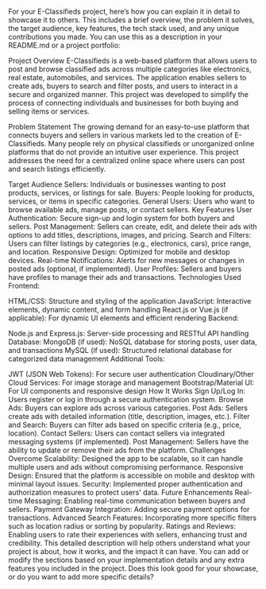 For your E-Classifieds project, here’s how you can explain it in detail to showcase it to others. This includes a brief overview, the problem it solves, the target audience, key features, the tech stack used, and any unique contributions you made. You can use this as a description in your README.md or a project portfolio:

Project Overview
E-Classifieds is a web-based platform that allows users to post and browse classified ads across multiple categories like electronics, real estate, automobiles, and services. The application enables sellers to create ads, buyers to search and filter posts, and users to interact in a secure and organized manner. This project was developed to simplify the process of connecting individuals and businesses for both buying and selling items or services.

Problem Statement
The growing demand for an easy-to-use platform that connects buyers and sellers in various markets led to the creation of E-Classifieds. Many people rely on physical classifieds or unorganized online platforms that do not provide an intuitive user experience. This project addresses the need for a centralized online space where users can post and search listings efficiently.

Target Audience
Sellers: Individuals or businesses wanting to post products, services, or listings for sale.
Buyers: People looking for products, services, or items in specific categories.
General Users: Users who want to browse available ads, manage posts, or contact sellers.
Key Features
User Authentication: Secure sign-up and login system for both buyers and sellers.
Post Management: Sellers can create, edit, and delete their ads with options to add titles, descriptions, images, and pricing.
Search and Filters: Users can filter listings by categories (e.g., electronics, cars), price range, and location.
Responsive Design: Optimized for mobile and desktop devices.
Real-time Notifications: Alerts for new messages or changes in posted ads (optional, if implemented).
User Profiles: Sellers and buyers have profiles to manage their ads and transactions.
Technologies Used
Frontend:

HTML/CSS: Structure and styling of the application
JavaScript: Interactive elements, dynamic content, and form handling
React.js or Vue.js (if applicable): For dynamic UI elements and efficient rendering
Backend:

Node.js and Express.js: Server-side processing and RESTful API handling
Database:
MongoDB (if used): NoSQL database for storing posts, user data, and transactions
MySQL (if used): Structured relational database for categorized data management
Additional Tools:

JWT (JSON Web Tokens): For secure user authentication
Cloudinary/Other Cloud Services: For image storage and management
Bootstrap/Material UI: For UI components and responsive design
How It Works
Sign Up/Log In: Users register or log in through a secure authentication system.
Browse Ads: Buyers can explore ads across various categories.
Post Ads: Sellers create ads with detailed information (title, description, images, etc.).
Filter and Search: Buyers can filter ads based on specific criteria (e.g., price, location).
Contact Sellers: Users can contact sellers via integrated messaging systems (if implemented).
Post Management: Sellers have the ability to update or remove their ads from the platform.
Challenges Overcome
Scalability: Designed the app to be scalable, so it can handle multiple users and ads without compromising performance.
Responsive Design: Ensured that the platform is accessible on mobile and desktop with minimal layout issues.
Security: Implemented proper authentication and authorization measures to protect users' data.
Future Enhancements
Real-time Messaging: Enabling real-time communication between buyers and sellers.
Payment Gateway Integration: Adding secure payment options for transactions.
Advanced Search Features: Incorporating more specific filters such as location radius or sorting by popularity.
Ratings and Reviews: Enabling users to rate their experiences with sellers, enhancing trust and credibility.
This detailed description will help others understand what your project is about, how it works, and the impact it can have. You can add or modify the sections based on your implementation details and any extra features you included in the project. Does this look good for your showcase, or do you want to add more specific details?














